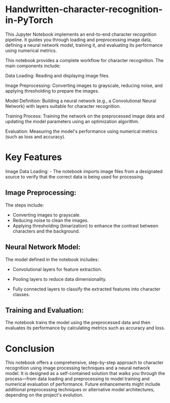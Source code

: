 # Handwritten-character-recognition-in-PyTorch
This Jupyter Notebook implements an end-to-end character recognition pipeline. It guides you through loading and preprocessing image data, defining a neural network model, training it, and evaluating its performance using numerical metrics.

This notebook provides a complete workflow for character recognition. The main components include:

Data Loading: Reading and displaying image files.

Image Preprocessing: Converting images to grayscale, reducing noise, and applying thresholding to prepare the images.

Model Definition: Building a neural network (e.g., a Convolutional Neural Network) with layers suitable for character recognition.

Training Process: Training the network on the preprocessed image data and updating the model parameters using an optimization algorithm.

Evaluation: Measuring the model's performance using numerical metrics (such as loss and accuracy).
# Key Features
Image Data Loading:
    - The notebook imports image files from a designated source to verify that the correct data is being used for processing.

## Image Preprocessing:
The steps include:
   - Converting images to grayscale.
   - Reducing noise to clean the images.
   - Applying thresholding (binarization) to enhance the contrast between characters and the background.

## Neural Network Model:
The model defined in the notebook includes:

   - Convolutional layers for feature extraction.
     
   - Pooling layers to reduce data dimensionality.
   - Fully connected layers to classify the extracted features into character classes.

## Training and Evaluation:
The notebook trains the model using the preprocessed data and then evaluates its performance by calculating metrics such as accuracy and loss.

# Conclusion
This notebook offers a comprehensive, step-by-step approach to character recognition using image processing techniques and a neural network model. It is designed as a self-contained solution that walks you through the process—from data loading and preprocessing to model training and numerical evaluation of performance. Future enhancements might include additional preprocessing techniques or alternative model architectures, depending on the project's evolution.
